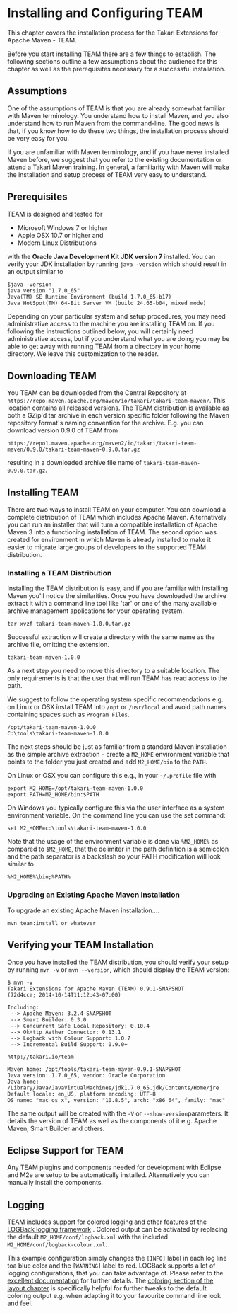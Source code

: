 # Installing and Configuring TEAM

This chapter covers the installation process for the Takari Extensions for Apache Maven - TEAM.

Before you start installing TEAM there are a few things to establish. The
following sections outline a few assumptions about the audience for this chapter
as well as the prerequisites necessary for a successful installation.

## Assumptions

One of the assumptions of TEAM is that you are already somewhat familiar with
Maven terminology. You understand how to install Maven, and you also understand
how to run Maven from the command-line. The good news is that, if you know how
to do these two things, the installation process should be very easy for you.

If you are unfamiliar with Maven terminology, and if you have never installed
Maven before, we suggest that you refer to the existing documentation or attend
a Takari Maven training. In general, a familiarity with Maven will make the
installation and setup process of TEAM very easy to understand.

## Prerequisites

TEAM is designed and tested for

* Microsoft Windows 7 or higher
* Apple OSX 10.7 or higher and
* Modern Linux Distributions

with the **Oracle Java Development Kit JDK version 7** installed. You can verify
your JDK installation by running `java -version` which should result in an
 output similar to

```
$java -version
java version "1.7.0_65"
Java(TM) SE Runtime Environment (build 1.7.0_65-b17)
Java HotSpot(TM) 64-Bit Server VM (build 24.65-b04, mixed mode)
```

Depending on your particular system and setup procedures, you may need
administrative access to the machine you are installing TEAM on. If you following
the instructions outlined below, you will certainly need administrative access,
but if you understand what you are doing you may be able to get away with
running TEAM from a directory in your home directory. We leave this customization
to the reader.

## Downloading TEAM

You TEAM can be downloaded from the Central Repository at
`https://repo.maven.apache.org/maven/io/takari/takari-team-maven/`. This location
contains all released versions. The TEAM distribution is available as both a
GZip'd tar archive in each version specific folder following the Maven
repository format's naming convention for the archive. E.g. you can download
version 0.9.0 of TEAM from

```
https://repo1.maven.apache.org/maven2/io/takari/takari-team-maven/0.9.0/takari-team-maven-0.9.0.tar.gz
```

resulting in a downloaded archive file name of `takari-team-maven-0.9.0.tar.gz`.

## Installing TEAM

There are two ways to install TEAM on your computer. You can download a complete
distribution of TEAM which includes Apache Maven. Alternatively you can run an
installer that will turn a compatible installation of Apache Maven 3 into a
functioning installation of TEAM. The second option was created for environment
in which Maven is already installed to make it easier to migrate large groups of
developers to the supported TEAM distribution.

### Installing a TEAM Distribution

Installing the TEAM distribution is easy, and if you are familiar with
installing Maven you'll notice the similarities. Once you have downloaded the
archive extract it with a command line tool like 'tar' or one of the
many available archive management applications for your operating system.

```
tar xvzf takari-team-maven-1.0.0.tar.gz
```

Successful extraction will create a directory with the same name as the archive
file, omitting the extension.

```
takari-team-maven-1.0.0
```

As a next step you need to move this directory to a suitable location. The
only requirements is that the user that will run TEAM has read access to the
path.

We suggest to follow the operating system specific recommendations e.g. on
Linux or OSX install TEAM into `/opt` or `/usr/local` and avoid path names containing
spaces such as `Program Files`.

```
/opt/takari-team-maven-1.0.0
C:\tools\takari-team-maven-1.0.0
```

The next steps should be just as familiar from a standard Maven installation as
the simple archive extraction - create a `M2_HOME` environment variable that
points to the folder you just created and add `M2_HOME/bin` to the `PATH`.

On Linux or OSX you can configure this e.g., in your `~/.profile` file with

```
export M2_HOME=/opt/takari-team-maven-1.0.0
export PATH=M2_HOME/bin:$PATH
```

On Windows you typically configure this via the user interface as a system
environment variable. On the command line you can use the set command:

```
set M2_HOME=c:\tools\takari-team-maven-1.0.0
```

Note that the usage of the environment variable is done
via `%M2_HOME%` as compared to `$M2_HOME`, that the delimiter in the path
definition is a semicolon and the path separator is a backslash so your PATH
modification will look similar to

```
%M2_HOME%\bin;%PATH%
```

### Upgrading an Existing Apache Maven Installation

To upgrade an existing Apache Maven installation....

```
mvn team:install or whatever
```

## Verifying your TEAM Installation

Once you have installed the TEAM distribution, you should verify your setup
by running `mvn -v` or `mvn --version`, which should display the TEAM version:

```
$ mvn -v
Takari Extensions for Apache Maven (TEAM) 0.9.1-SNAPSHOT
(72d4cce; 2014-10-14T11:12:43-07:00)

Including:
 --> Apache Maven: 3.2.4-SNAPSHOT
 --> Smart Builder: 0.3.0
 --> Concurrent Safe Local Repository: 0.10.4
 --> OkHttp Aether Connector: 0.13.1
 --> Logback with Colour Support: 1.0.7
 --> Incremental Build Support: 0.9.0+

http://takari.io/team

Maven home: /opt/tools/takari-team-maven-0.9.1-SNAPSHOT
Java version: 1.7.0_65, vendor: Oracle Corporation
Java home: /Library/Java/JavaVirtualMachines/jdk1.7.0_65.jdk/Contents/Home/jre
Default locale: en_US, platform encoding: UTF-8
OS name: "mac os x", version: "10.8.5", arch: "x86_64", family: "mac"
```

The same output will be created with the `-V` or `--show-version`parameters. It details the version of TEAM as well as the components of it e.g. Apache Maven, Smart Builder and others.

## Eclipse Support for TEAM

Any TEAM plugins and components needed for development with Eclipse and M2e are setup to be automatically installed. Alternatively you can manually install the components.

[//]: # (TBD need to add some URLs or whatever else here, maybe screenshots or whatever)

## Logging

TEAM includes support for colored logging and other features of the [LOGBack logging framework](http://logback.qos.ch/) . Colored output can be activated by replacing the default `M2_HOME/conf/logback.xml` with the included `M2_HOME/conf/logback-colour.xml`.

This example configuration simply changes the `[INFO]` label in each log line toa blue color and the `[WARNING]` label to red. LOGBack supports a lot of logging configurations, that you can take advantage of. Please refer to the [excellent documentation](http://logback.qos.ch/documentation.html) for further details. The [coloring section of the layout chapter](http://logback.qos.ch/manual/layouts.html#coloring) is specifically helpful for further tweaks to the default coloring output e.g. when adapting it to your favourite command line look and feel.

